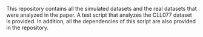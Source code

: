 This repository contains all the simulated datasets and the real datasets that were analyzed in the paper.
A test script that analyzes the CLL077 dataset is provided. In addition, all the dependencies of this script are also provided in the repository. 
